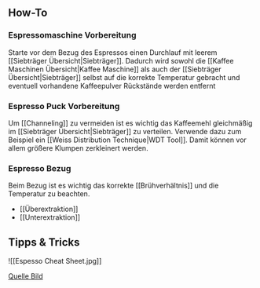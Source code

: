## How-To

### Espressomaschine Vorbereitung

Starte vor dem Bezug des Espressos einen Durchlauf mit leerem [[Siebträger Übersicht|Siebträger]]. Dadurch wird sowohl die [[Kaffee Maschinen Übersicht|Kaffee Maschine]] als auch der [[Siebträger Übersicht|Siebträger]] selbst auf die korrekte Temperatur gebracht und eventuell vorhandene Kaffeepulver Rückstände werden entfernt

### Espresso Puck Vorbereitung

Um [[Channeling]] zu vermeiden ist es wichtig das Kaffeemehl gleichmäßig im [[Siebträger Übersicht|Siebträger]] zu verteilen. Verwende dazu zum Beispiel ein [[Weiss Distribution Technique|WDT Tool]]. Damit können vor allem größere Klumpen zerkleinert werden.


### Espresso Bezug

Beim Bezug ist es wichtig das korrekte [[Brühverhältnis]] und die Temperatur zu beachten.

- [[Überextraktion]]
- [[Unterextraktion]]


## Tipps & Tricks

![[Espesso Cheat Sheet.jpg]]

[Quelle Bild](https://www.kaffee-netz.de/threads/espresso-zubereitung-fehleranalyse-optimierung-infografik-korrekt.96511/)
